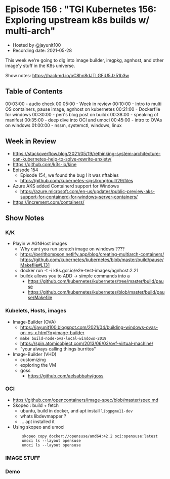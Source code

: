 # Episode 156 : "TGI Kubernetes 156: Exploring upstream k8s builds w/ multi-arch"

- Hosted by @jayunit100
- Recording date: 2021-05-28

<!--- Thumbnailed embed of the video, n8Xo_ghCIOSY is the video id from the youtube url 

<a href=https://www.youtube.com/watch?v=l3TWbrWkVzY"></aref>
--> 

This week we're going to dig into image builder, imgpkg, agnhost, and other image'y stuff in the K8s universe.

Show notes: https://hackmd.io/oC8hn8dJTLGFiU5Jz51b3w

## Table of Contents

00:03:00 - audio check
00:05:00 - Week in review
00:10:00 - Intro to multi OS containers, pause image, agnhost on kubernetes
00:21:00 - Dockerfile for windows
00:30:00 - peri's blog post on buildx
00:38:00 - speaking of manifest
00:35:00 - deep dive into OCI and umoci
00:45:00 - intro to OVAs on windows
01:00:00 - nssm, systemctl, windows, linux

## Week in Review

- https://stackoverflow.blog/2021/05/19/rethinking-system-architecture-can-kubernetes-help-to-solve-rewrite-anxiety/
- https://github.com/k3s-io/kine 
- Episode 154
    - Episode 154, we found the bug ! it was nftables
    - https://github.com/kubernetes-sigs/kpng/pull/29/files
- Azure AKS added Containerd support for Windows
    - https://azure.microsoft.com/en-us/updates/public-preview-aks-support-for-containerd-for-windows-server-containers/
- https://increment.com/containers/


## Show Notes

### K/K 
- Playin w AGNHost images
    - Why cant you run scratch image on windows ????
    - https://perithompson.netlify.app/blog/creating-multiarch-containers/
        https://github.com/kubernetes/kubernetes/blob/master/build/pause/Makefile#L131 
    - docker run -t -i k8s.gcr.io/e2e-test-images/agnhost:2.21
    - buildx allows you to ADD -> simple commands into a  
        - https://github.com/kubernetes/kubernetes/tree/master/build/pause
        - https://github.com/kubernetes/kubernetes/blob/master/build/pause/Makefile

### Kubelets, Hosts, images

- Image-Builder (OVA)
    - https://jayunit100.blogspot.com/2021/04/building-windows-ovas-on-os-x.html?q=image-builder 
    - `make build-node-ova-local-windows-2019`
    - https://spin.atomicobject.com/2013/06/03/ovf-virtual-machine/
    - "your always calling things burritos"
- Image-Builder (VHD)
    - customizing
    - exploring the VM
    - goss  
        - https://github.com/aelsabbahy/goss
### OCI
- https://github.com/opencontainers/image-spec/blob/master/spec.md
- Skopeo : build + fetch
    - ubuntu, build in docker, and apt install `libgpgme11-dev`
    - whats libdevmapper ? 
    - ... apt installed it
- Using skopeo and umoci 
    ```
        skopeo copy docker://opensuse/amd64:42.2 oci:opensuse:latest
        umoci ls --layout opensuse
        umoci ls --layout opensuse
    ```

### IMAGE STUFF

### Demo
